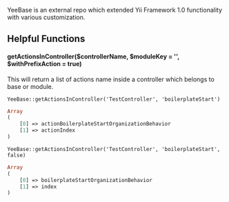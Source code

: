 YeeBase is an external repo which extended Yii Framework 1.0 functionality with various customization.

## Helpful Functions
#### getActionsInController($controllerName, $moduleKey = '', $withPrefixAction = true)
This will return a list of actions name inside a controller which belongs to base or module. 

`YeeBase::getActionsInController('TestController', 'boilerplateStart')`

```php
Array
(
    [0] => actionBoilerplateStartOrganizationBehavior
    [1] => actionIndex
)
```

`YeeBase::getActionsInController('TestController', 'boilerplateStart', false)`
```php
Array
(
    [0] => boilerplateStartOrganizationBehavior
    [1] => index
)
```
